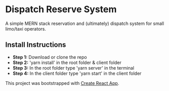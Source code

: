 # Dispatch Reserve System
A simple MERN stack reservation and (ultimately) dispatch system for small limo/taxi operators.

## Install Instructions
- **Step 1:** Download or clone the repo 
- **Step 2:** 'yarn install' in the root folder & client folder
- **Step 3:**  In the root folder type 'yarn server' in the terminal
- **Step 4:**  In the client folder type 'yarn start' in the client folder

This project was bootstrapped with [Create React App](https://github.com/facebook/create-react-app).
